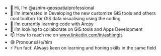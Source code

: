 - 👋 Hi, I’m @ashim-geospatialprofessional
- 👀 I’m interested in Developing the new customize GIS tools and others cool toolbox for GIS data visualising using the coding   
- 🌱 I’m currently learning code with Arcpy
- 💞️ I’m looking to collaborate on GIS tools and Apps Development 
- 📫 How to reach me on www.linkedin.com/in/ashimgis
- 😄 Pronouns:He/him
- ⚡ Fun fact: Always keen on learning and honing skills in the same field 

<!---
ashim-geospatialprofessional/ashim-geospatialprofessional is a ✨ special ✨ repository because its `README.md` (this file) appears on your GitHub profile.
You can click the Preview link to take a look at your changes.
--->
